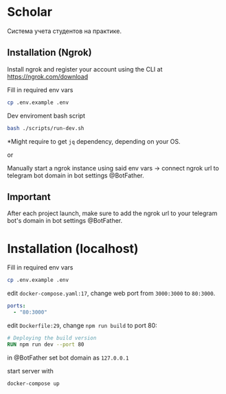 # Scholar
Система учета студентов на практике.

## Installation (Ngrok)

Install ngrok and register your account using the CLI at https://ngrok.com/download

Fill in required env vars
```bash
cp .env.example .env
```
Dev enviroment bash script
```bash
bash ./scripts/run-dev.sh
```
*Might require to get ```jq``` dependency, depending on your OS.

or

Manually start a ngrok instance using said env vars -> connect ngrok url to telegram bot domain in bot settings @BotFather.


## Important

After each project launch, make sure to add the ngrok url to your telegram bot's domain in bot settings @BotFather.


# Installation (localhost)

Fill in required env vars
```bash
cp .env.example .env
```
edit `docker-compose.yaml:17`, change web port from `3000:3000` to `80:3000`.
```yaml
ports:
  - "80:3000"
```
edit `Dockerfile:29`, change `npm run build` to port 80:
```Dockerfile
# Deploying the build version
RUN npm run dev --port 80
```
in @BotFather set bot domain as `127.0.0.1`</br>

start server with
```bash
docker-compose up
```